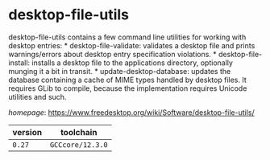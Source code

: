 # desktop-file-utils

desktop-file-utils contains a few command line utilities for working with desktop entries:   * desktop-file-validate: validates a desktop file and prints warnings/errors about desktop entry specification     violations.   * desktop-file-install: installs a desktop file to the applications directory, optionally munging it a bit in transit.   * update-desktop-database: updates the database containing a cache of MIME types handled by desktop files. It requires     GLib to compile, because the implementation requires Unicode utilities and such.

*homepage*: <https://www.freedesktop.org/wiki/Software/desktop-file-utils/>

version | toolchain
--------|----------
``0.27`` | ``GCCcore/12.3.0``
